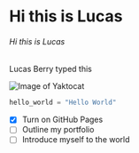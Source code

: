 
# Hi this is Lucas #
###### Hi this is Lucas ######
Lucas Berry typed this

![Image of Yaktocat](https://octodex.github.com/images/yaktocat.png)

``` python
hello_world = "Hello World"
```
- [X] Turn on GitHub Pages
- [ ] Outline my portfolio
- [ ] Introduce myself to the world
